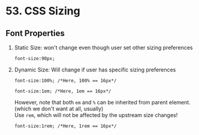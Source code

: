 # 53. CSS Sizing
## Font Properties
1. Static Size: won't change even though user set other sizing preferences
    ```
    font-size:90px;
    ```
2. Dynamic Size: Will change if user has specific sizing preferences
    ```
    font-size:100%; /*Here, 100% == 16px*/
    ```
    ```
    font-size:1em; /*Here, 1em == 16px*/
    ```
    However, note that both `em` and `%` can be inherited from parent element. (which we don't want at all, usually)   
    Use `rem`, which will not be affected by the upstream size changes!   
    ```
    font-size:1rem; /*Here, 1rem == 16px*/
    ```
